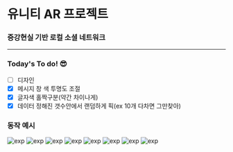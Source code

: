 # 유니티 AR 프로젝트

### <b>증강현실 기반 로컬 소셜 네트워크</b>

<hr>

### Today's To do! 😎
- [ ] 디자인
- [x] 메시지 창 색 투명도 조절
- [x] 글자색 홀짝구분(약간 차이나게)
- [x] 데이터 정해진 갯수안에서 랜덤하게 픽(ex 10개 다차면 그만찾아)

### 동작 예시
![exp](./myimages/1.main_camoff.jpg)
![exp](./myimages/2.main_camOn.jpg)
![exp](./myimages/3.play.jpg)
![exp](./myimages/4.newPost.jpg)
![exp](./myimages/5.Play1.jpg)
![exp](./myimages/5.Play2.jpg)
![exp](./myimages/6.OldPost.jpg)
![exp](./myimages/6-1.Delete.jpg)